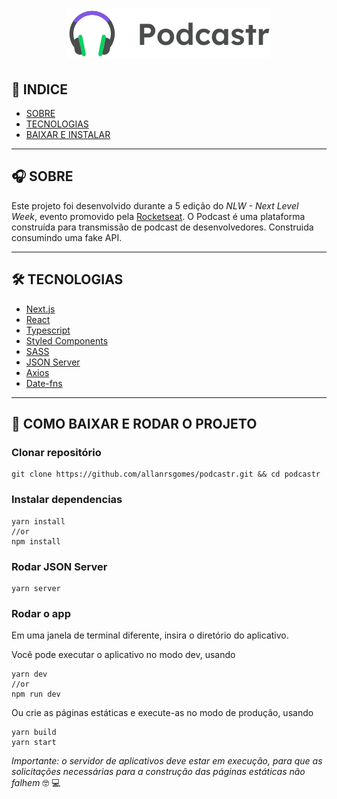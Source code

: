 <h1 align="center">
    <img src="./public/logo.svg"> 
</h1>

## 📝 INDICE

- [SOBRE](#-SOBRE)
- [TECNOLOGIAS](#-TECNOLOGIAS)
- [BAIXAR E INSTALAR](#-COMO-BAIXAR-E-RODAR-O-PROJETO)

---

## 🎧 SOBRE

Este projeto foi desenvolvido durante a 5 edição do _NLW - Next Level Week_, evento promovido pela [Rocketseat](https://rocketseat.com.br). O Podcast é uma plataforma construída para transmissão de podcast de desenvolvedores. Construida consumindo uma fake API.

---

## 🛠 TECNOLOGIAS

- [Next.js](https://nextjs.org/)
- [React](https://reactjs.org)
- [Typescript](https://www.typescriptlang.org/)
- [Styled Components](https://styled-components.com)
- [SASS](https://sass-lang.com/)
- [JSON Server](https://www.npmjs.com/package/json-server)
- [Axios](https://github.com/axios/axios)
- [Date-fns](https://date-fns.org/)

---

## 🚀 COMO BAIXAR E RODAR O PROJETO

### Clonar repositório

```shell
git clone https://github.com/allanrsgomes/podcastr.git && cd podcastr
```

### Instalar dependencias

```shell
yarn install
//or
npm install
```

### Rodar JSON Server

```shell
yarn server
```

### Rodar o app

Em uma janela de terminal diferente, insira o diretório do aplicativo.

Você pode executar o aplicativo no modo dev, usando

```shell
yarn dev
//or
npm run dev
```

Ou crie as páginas estáticas e execute-as no modo de produção, usando

```shell
yarn build
yarn start
```

_Importante: o servidor de aplicativos deve estar em execução, para que as solicitações necessárias para a construção das páginas estáticas não falhem_ 🤓 💻
